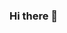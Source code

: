 ### Hi there 👋

<!--
**VippsRai/VippsRai** is a ✨ _special_ ✨ repository because its `README.md` (this file) appears on your GitHub profile.

## 🧔 About Me

- 🔭 I’m M.C.A student, Dr.Harisingh Gaur Sagar University

- 🌱 I’m currently learning Java8, JavaScript, HTML5, CSS3, Dart, Flutter, Python

- 👯 I’m looking to collaborate on Google's Code

- 📄 My Resume [https://drive.google.com/file/d/13X1Wnsv2RidHxz--Np81G33r1b0uBk2u/view?usp=sharing](https://drive.google.com/file/d/13X1Wnsv2RidHxz--Np81G33r1b0uBk2u/view?usp=sharing)

- ⚡️ Fun fact: I spend almost 20-22 hrs watching movie

<hr>

## ✍️ My Work


[![Jaagrav's GitHub stats](https://github-readme-stats.vercel.app/api?username=vippsrai&show_icons=true&theme=dark)](https://github.com/vippsrai)

<hr>

## 📚 My Skills

[![Top Langs](https://github-readme-stats.vercel.app/api/top-langs/?username=vippsrai&layout=compact&show_icons=true&theme=dark)](https://github.com/VippsRai/VippsRai)

![Skill](https://img.shields.io/badge/HTML5-E34F26?style=for-the-badge&logo=html5&logoColor=white)
![Skill](https://img.shields.io/badge/CSS3-1572B6?style=for-the-badge&logo=css3&logoColor=white)
![Skill](https://img.shields.io/badge/JavaScript-323330?style=for-the-badge&logo=javascript&logoColor=F7DF1E)
![Skill](https://img.shields.io/badge/Node.js-43853D?style=for-the-badge&logo=node.js&logoColor=white)
![Skill](https://img.shields.io/badge/npm-CB3837?style=for-the-badge&logo=npm&logoColor=white)
![Skill](https://img.shields.io/badge/Express.js-000000?style=for-the-badge&logo=express&logoColor=white)
![Skill](https://img.shields.io/badge/Java-ED8B00?style=for-the-badge&logo=java&logoColor=white)
![Skill](https://img.shields.io/badge/React-20232A?style=for-the-badge&logo=react&logoColor=61DAFB)
![Skill](https://img.shields.io/badge/React_Native-20232A?style=for-the-badge&logo=react&logoColor=61DAFB)
![Skill](https://img.shields.io/badge/jQuery-0769AD?style=for-the-badge&logo=jquery&logoColor=white)
![Skill](https://img.shields.io/badge/Git-F05032?style=for-the-badge&logo=git&logoColor=white)
![Skill](https://img.shields.io/badge/Visual_Studio_Code-0078D4?style=for-the-badge&logo=visual%20studio%20code&logoColor=white)
![Skill](https://img.shields.io/badge/Microsoft_Office-D83B01?style=for-the-badge&logo=microsoft-office&logoColor=white)

## 🤝 Connect

[![Skill](https://img.shields.io/badge/LinkedIn-0077B5?style=for-the-badge&logo=linkedin&logoColor=white)](https://www.linkedin.com/in/vippsrai)
[![Skill](https://img.shields.io/badge/Instagram-E4405F?style=for-the-badge&logo=instagram&logoColor=white)](https://www.instagram.com/vippsrai/)
[![Skill](https://img.shields.io/badge/GitHub-100000?style=for-the-badge&logo=github&logoColor=white)](https://github.com/vippsrai)
